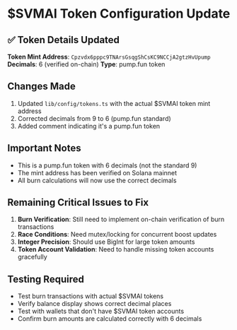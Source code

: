 # $SVMAI Token Configuration Update

## ✅ Token Details Updated

**Token Mint Address**: `Cpzvdx6pppc9TNArsGsqgShCsKC9NCCjA2gtzHvUpump`
**Decimals**: 6 (verified on-chain)
**Type**: pump.fun token

## Changes Made

1. Updated `lib/config/tokens.ts` with the actual $SVMAI token mint address
2. Corrected decimals from 9 to 6 (pump.fun standard)
3. Added comment indicating it's a pump.fun token

## Important Notes

- This is a pump.fun token with 6 decimals (not the standard 9)
- The mint address has been verified on Solana mainnet
- All burn calculations will now use the correct decimals

## Remaining Critical Issues to Fix

1. **Burn Verification**: Still need to implement on-chain verification of burn transactions
2. **Race Conditions**: Need mutex/locking for concurrent boost updates
3. **Integer Precision**: Should use BigInt for large token amounts
4. **Token Account Validation**: Need to handle missing token accounts gracefully

## Testing Required

- Test burn transactions with actual $SVMAI tokens
- Verify balance display shows correct decimal places
- Test with wallets that don't have $SVMAI token accounts
- Confirm burn amounts are calculated correctly with 6 decimals